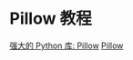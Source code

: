 # Pillow 教程

<show-structure depth="3"/>


<seealso>
<category ref="ref_docs">
    <a href="https://mp.weixin.qq.com/s/JzlACP37zRTnCnpJjOIFuQ">强大的 Python 库: Pillow</a>
</category>
<category ref="ref_github">
    <a href="https://github.com/python-pillow/Pillow">Pillow</a>
</category>
<category ref="ref_issues">
</category>
<category ref="ref_hf">
</category>
<category ref="ref_ms">
</category>
</seealso>